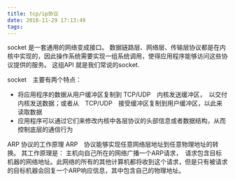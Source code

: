 ```yaml
---
title: tcp/ip协议
date: 2018-11-29 17:13:49
tags:
---
```


socket 是一套通用的网络变成接口。
数据链路层、网络层、传输层协议都是在内核中实现的，因此操作系统需要实现一组系统调用，使得应用程序能够访问这些协议提供的服务。
这组API 就是我们常说的socket.

socket　主要有两个特点：

- 将应用程序的数据从用户缓冲区复制到 TCP/UDP　内核发送缓冲区，　以交付内核发送数据；或者从　TCP/UDP　接受缓冲区复制到用户缓冲区，以此来读取数据
- 应用程序可以通过它们来修改内核中各层协议的头部信息或者数据结构，从而控制底层的通信行为



ARP 协议的工作原理
ARP　协议能够实现任意网络层地址到任意物理地址的转换。
其工作原理是：
主机向自己所在的网络广播一个ARP请求，　请求包含目标机器的网络地址。此网络的所有的其他计算机都将收到这个请求，但是只有被请求的目标机器会回复一个ARP响应信息，其中包含自己的物理地址。

